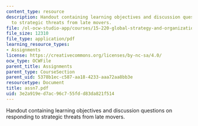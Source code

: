 ```yaml
---
content_type: resource
description: Handout containing learning objectives and discussion questions on responding
  to strategic threats from late movers.
file: /ol-ocw-studio-app/courses/15-220-global-strategy-and-organization-spring-2008/3e2a919ed7ac96c755fdd83da821f514_assn7.pdf
file_size: 12310
file_type: application/pdf
learning_resource_types:
- Assignments
license: https://creativecommons.org/licenses/by-nc-sa/4.0/
ocw_type: OCWFile
parent_title: Assignments
parent_type: CourseSection
parent_uid: 5378b1ec-c587-aa18-4233-aaa72aa8bb3e
resourcetype: Document
title: assn7.pdf
uid: 3e2a919e-d7ac-96c7-55fd-d83da821f514
---
```

Handout containing learning objectives and discussion questions on responding to strategic threats from late movers.